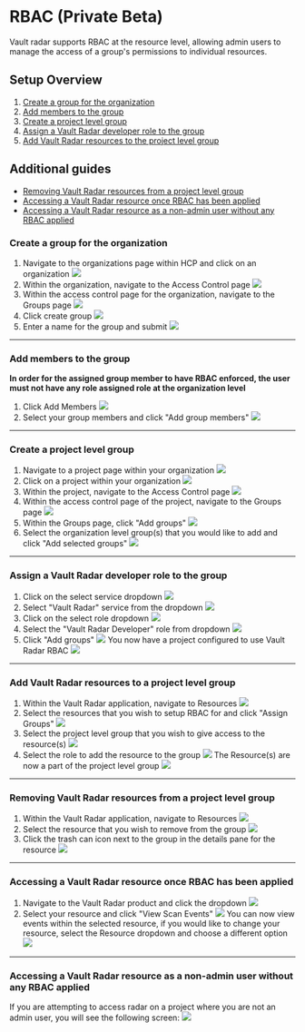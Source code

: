 # RBAC (Private Beta)

Vault radar supports RBAC at the resource level, allowing admin users to manage the access of a group's permissions to individual resources.

## Setup Overview
1. [Create a group for the organization](#create-a-group-for-the-organization)
2. [Add members to the group](#add-members-to-the-group)
3. [Create a project level group](#create-a-project-level-group)
4. [Assign a Vault Radar developer role to the group](#assign-a-vault-radar-developer-role-to-the-group)
5. [Add Vault Radar resources to the project level group](#add-vault-radar-resources-to-a-project-level-group)

## Additional guides
- [Removing Vault Radar resources from a project level group](#removing-vault-radar-resources-from-a-project-level-group)
- [Accessing a Vault Radar resource once RBAC has been applied](#accessing-a-vault-radar-resource-once-rbac-has-been-applied)
- [Accessing a Vault Radar resource as a non-admin user without any RBAC applied](#accessing-a-vault-radar-resource-as-a-non-admin-user-without-any-rbac-applied)

### Create a group for the organization
1. Navigate to the organizations page within HCP and click on an organization ![](img/GROUP-RBAC-SETUP-1.png)
2. Within the organization, navigate to the Access Control page ![](img/GROUP-RBAC-SETUP-2.png)
3. Within the access control page for the organization, navigate to the Groups page ![](img/GROUP-RBAC-SETUP-3.png)
4. Click create group ![](img/GROUP-RBAC-SETUP-4.png)
5. Enter a name for the group and submit ![](img/GROUP-RBAC-SETUP-5.png)

---

### Add members to the group
**In order for the assigned group member to have RBAC enforced, the user must not have any role assigned role at the organization level**
1. Click Add Members ![](img/GROUP-RBAC-SETUP-6.png)
2. Select your group members and click "Add group members" ![](img/GROUP-RBAC-SETUP-7.png)

---

### Create a project level group
1. Navigate to a project page within your organization ![](img/GROUP-RBAC-SETUP-8.png)
2. Click on a project within your organization ![](img/GROUP-RBAC-SETUP-9.png)
3. Within the project, navigate to the Access Control page ![](img/GROUP-RBAC-SETUP-10.png)
4. Within the access control page of the project, navigate to the Groups page ![](img/GROUP-RBAC-SETUP-11.png)
5. Within the Groups page, click "Add groups" ![](img/GROUP-RBAC-SETUP-12.png)
6. Select the organization level group(s) that you would like to add and click "Add selected groups" ![](img/GROUP-RBAC-SETUP-13.png)

---

### Assign a Vault Radar developer role to the group
1. Click on the select service dropdown ![](img/GROUP-RBAC-SETUP-14.png)
2. Select "Vault Radar" service from the dropdown ![](img/GROUP-RBAC-SETUP-15.png)
3. Click on the select role dropdown ![](img/GROUP-RBAC-SETUP-16.png)
4. Select the "Vault Radar Developer" role from dropdown ![](img/GROUP-RBAC-SETUP-17.png)
5. Click "Add groups"  ![](img/GROUP-RBAC-SETUP-18.png) 
You now have a project configured to use Vault Radar RBAC ![](img/GROUP-RBAC-SETUP-19.png)

---

### Add Vault Radar resources to a project level group
1. Within the Vault Radar application, navigate to Resources ![](img/RBAC-IN-APP-1.png)
2. Select the resources that you wish to setup RBAC for and click "Assign Groups" ![](img/RBAC-IN-APP-2.png)
3. Select the project level group that you wish to give access to the resource(s) ![](img/RBAC-IN-APP-3.png)
4. Select the role to add the resource to the group ![](img/RBAC-IN-APP-4.png)
The Resource(s) are now a part of the project level group ![](img/RBAC-IN-APP-5.png)

---

### Removing Vault Radar resources from a project level group
1. Within the Vault Radar application, navigate to Resources ![](img/RBAC-IN-APP-1.png)
2. Select the resource that you wish to remove from the group ![](img/RBAC-REMOVE-1.png)
3. Click the trash can icon next to the group in the details pane for the resource ![](img/RBAC-REMOVE-2.png)

---

### Accessing a Vault Radar resource once RBAC has been applied
1. Navigate to the Vault Radar product and click the dropdown ![](img/RBAC-SELECT-RESOURCE-1.png)
2. Select your resource and click "View Scan Events" ![](img/RBAC-SELECT-RESOURCE-2.png)
You can now view events within the selected resource, if you would like to change your resource, select the Resource dropdown and choose a different option ![](img/RBAC-VIEWER-EVENTS.png)

---

### Accessing a Vault Radar resource as a non-admin user without any RBAC applied
If you are attempting to access radar on a project where you are not an admin user, you will see the following screen:  ![](img/RBAC-NO-PERMS.png)
